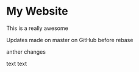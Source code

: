 # My Website

This is a really awesome

Updates made on master on GitHub before rebase

anther changes

text text

